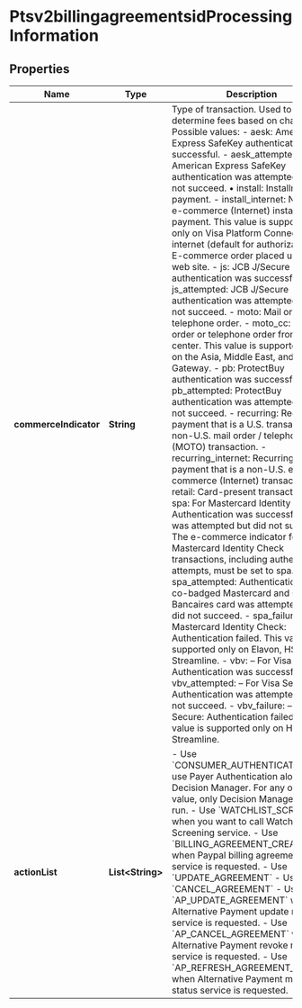 
# Ptsv2billingagreementsidProcessingInformation

## Properties
Name | Type | Description | Notes
------------ | ------------- | ------------- | -------------
**commerceIndicator** | **String** | Type of transaction. Used to determine fees based on channel.  Possible values:    - aesk: American Express SafeKey authentication was successful.   - aesk_attempted: American Express SafeKey authentication was attempted but did not succeed. • install: Installment payment.   - install_internet: Non-U.S. e-commerce (Internet) installment payment. This value is supported only on Visa Platform Connect.   - internet (default for authorizations): E-commerce order placed using a web site.   - js: JCB J/Secure authentication was successful.   - js_attempted: JCB J/Secure authentication was attempted but did not succeed.   - moto: Mail order or telephone order.   - moto_cc: Mail order or telephone order from a call center. This value is supported only on the Asia, Middle East, and Africa Gateway.   - pb: ProtectBuy authentication was successful.   - pb_attempted: ProtectBuy authentication was attempted but did not succeed.   - recurring: Recurring payment that is a U.S. transaction or non-U.S. mail order / telephone order (MOTO) transaction.   - recurring_internet: Recurring payment that is a non-U.S. e-commerce (Internet) transaction.   - retail: Card-present transaction.   - spa: For Mastercard Identity Check: Authentication was successful or was attempted but did not succeed. The e-commerce indicator for all Mastercard Identity Check transactions, including authentication attempts, must be set to spa.   - spa_attempted: Authentication for a co-badged Mastercard and Cartes Bancaires card was attempted but did not succeed.   - spa_failure: – For Mastercard Identity Check: Authentication failed. This value is supported only on Elavon, HSBC, and Streamline.   - vbv: – For Visa Secure: Authentication was successful.   - vbv_attempted: – For Visa Secure: Authentication was attempted but did not succeed.   - vbv_failure: – For Visa Secure: Authentication failed. This value is supported only on HSBC and Streamline.  |  [optional]
**actionList** | **List&lt;String&gt;** | - Use &#x60;CONSUMER_AUTHENTICATION&#x60; to use Payer Authentication along with Decision Manager. For any other value, only Decision Manager will run. - Use &#x60;WATCHLIST_SCREENING&#x60;  when you want to call Watchlist Screening service. - Use &#x60;BILLING_AGREEMENT_CREATE&#x60; when Paypal billing agreements service is requested. - Use &#x60;UPDATE_AGREEMENT&#x60; - Use &#x60;CANCEL_AGREEMENT&#x60; - Use &#x60;AP_UPDATE_AGREEMENT&#x60; when Alternative Payment update mandate service is requested. - Use &#x60;AP_CANCEL_AGREEMENT&#x60; when Alternative Payment revoke mandate service is requested. - Use &#x60;AP_REFRESH_AGREEMENT_STATUS&#x60; when Alternative Payment mandate status service is requested.  |  [optional]



